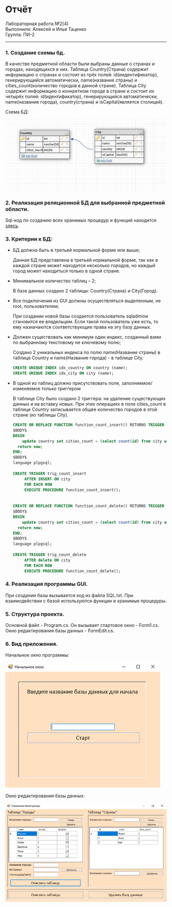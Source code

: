 # Отчёт 

Лабораторная работа №2(4)  
Выполнили: Алексей и Илья Таценко    
Группа: ПИ-2   

---

### 1. Создание схемы бд.

В качестве предметной области были выбраны данные о странах и городах, находящихся в них. Таблица Country(Страна) содержит информацию о странах и состоит из трёх полей: id(индентификатор), генерирующийся автоматически, name(название страны) и cities_count(количество городов в данной стране). Таблица City содержит информацию о конкретном городе в стране и состоит их четырёх полей: id(идентификатор), генерирующийся автоматически, name(название города), country(страна) и isCapital(является столицей).

Схема БД: 

![](Schema.PNG)

### 2. Реализация реляционной БД для выбранной предметной области.

Sql-код по созданию всех хранимых процедур и функций находится [здесь](https://github.com/Ilya-Tatsenko/GUI/tree/master/GUI/bin/Debug/SQL.txt).

### 3. Критерии к БД:
  
- БД должна быть в третьей нормальной форме или выше;

  Данная БД представлена в третьей нормальной форме, так как в каждой стране может находится несколько городов, но каждый город может находиться только в одной стране. 

- Минимальное количество таблиц – 2;

  В базе данных создано 2 таблицы: Country(Страна) и City(Город).

- Все подключения из GUI должны осуществляться выделенным, не root, пользователем;

  При создании новой базы создается пользователь sqladminи становится ее владельцем. Если такой пользователь уже есть, то ему назначаются соответствующие права на эту базу данных.

- Должен существовать как минимум один индекс, созданный вами по выбранному текстовому не ключевому полю;

  Создано 2 уникальных индекса по полю name(Название страны) в таблице Country и name(Название города) - в таблице City.

  ```sql
  CREATE UNIQUE INDEX idx_country ON country (name);
  CREATE UNIQUE INDEX idx_city ON city (name);
  ```

- В одной из таблиц должно присутствовать поле, заполняемое/изменяемое только триггером

  В таблице City было создано 2 триггера: на удаление существующих данных и на вставку новых. При этих операциях в поле cities_count в таблице Country записывается общее количество городов в этой стране (из таблицы City). 
  
  ```sql
  CREATE OR REPLACE FUNCTION function_count_insert() RETURNS TRIGGER AS
  $BODY$
  BEGIN
      update country set cities_count = (select count(id) from city where country = new.country) where id = new.country;
    return new;
  END;
  $BODY$
  language plpgsql;

  CREATE TRIGGER trig_count_insert
       AFTER INSERT ON city
       FOR EACH ROW
       EXECUTE PROCEDURE function_count_insert();


  CREATE OR REPLACE FUNCTION function_count_delete() RETURNS TRIGGER AS
  $BODY$
  BEGIN
      update country set cities_count = (select count(id) from city where country = old.country) where id = old.country;
    return new;
  END;
  $BODY$
  language plpgsql;

  CREATE TRIGGER trig_count_delete
       AFTER delete ON city
       FOR EACH ROW
       EXECUTE PROCEDURE function_count_delete();
  ```

### 4. Реализация программы GUI.

При создании базы вызывается код из файла SQL.txt. При взаимодействии с базой используются функции и хранимые процедуры.
 
 ### 5. Структура проекта.
 
 Основной файл - Program.cs. Он вызывает стартовое окно - Form1.cs. Окно редактирования базы данных - FormEdit.cs.
 
 ### 6. Вид приложения.
 
Начальное окно программы:

![](Window1.PNG)

Окно редактирования базы данных:

![](Window2.PNG)

